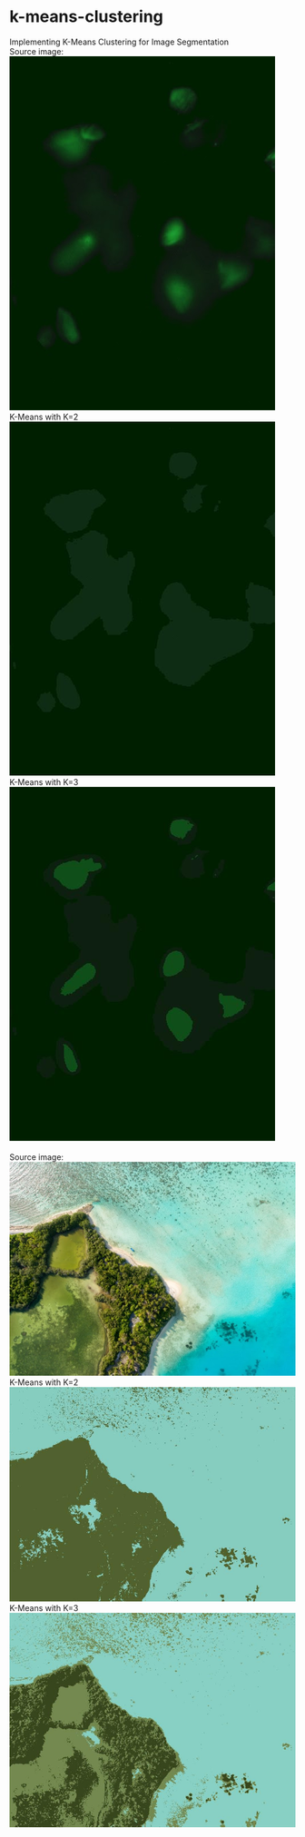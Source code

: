 # k-means-clustering
Implementing K-Means Clustering for Image Segmentation
<br>
Source image:<br>
![Biomedical](https://github.com/alamsyah10/k-means-clustering/blob/main/biomedical.jpg)
<br>
K-Means with K=2<br>
![Biomedical](https://github.com/alamsyah10/k-means-clustering/blob/main/biomedical_k2.jpg)
<br>
K-Means with K=3<br>
![Biomedical](https://github.com/alamsyah10/k-means-clustering/blob/main/biomedical_k3.jpg)
<br> <br>
Source image:<br>
![Panoramic](https://github.com/alamsyah10/k-means-clustering/blob/main/panoramic.jpeg)
<br>
K-Means with K=2<br>
![Panoramic](https://github.com/alamsyah10/k-means-clustering/blob/main/panoramic_k2.jpg)
<br>
K-Means with K=3 <br>
![Panoramic](https://github.com/alamsyah10/k-means-clustering/blob/main/panoramic_k3.jpg)


